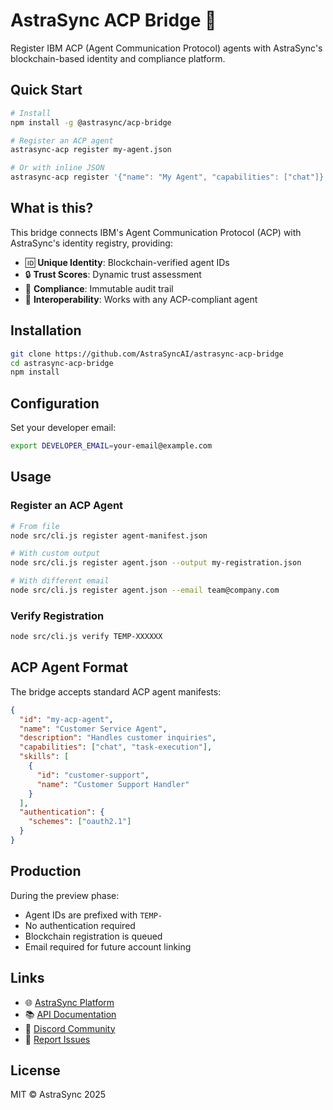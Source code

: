 # AstraSync ACP Bridge 🌉

Register IBM ACP (Agent Communication Protocol) agents with AstraSync's blockchain-based identity and compliance platform.

## Quick Start

```bash
# Install
npm install -g @astrasync/acp-bridge

# Register an ACP agent
astrasync-acp register my-agent.json

# Or with inline JSON
astrasync-acp register '{"name": "My Agent", "capabilities": ["chat"]}'
```

## What is this?

This bridge connects IBM's Agent Communication Protocol (ACP) with AstraSync's identity registry, providing:

- 🆔 **Unique Identity**: Blockchain-verified agent IDs
- 🔒 **Trust Scores**: Dynamic trust assessment
- 📜 **Compliance**: Immutable audit trail
- 🔗 **Interoperability**: Works with any ACP-compliant agent

## Installation

```bash
git clone https://github.com/AstraSyncAI/astrasync-acp-bridge
cd astrasync-acp-bridge
npm install
```

## Configuration

Set your developer email:
```bash
export DEVELOPER_EMAIL=your-email@example.com
```

## Usage

### Register an ACP Agent

```bash
# From file
node src/cli.js register agent-manifest.json

# With custom output
node src/cli.js register agent.json --output my-registration.json

# With different email
node src/cli.js register agent.json --email team@company.com
```

### Verify Registration

```bash
node src/cli.js verify TEMP-XXXXXX
```

## ACP Agent Format

The bridge accepts standard ACP agent manifests:

```json
{
  "id": "my-acp-agent",
  "name": "Customer Service Agent",
  "description": "Handles customer inquiries",
  "capabilities": ["chat", "task-execution"],
  "skills": [
    {
      "id": "customer-support",
      "name": "Customer Support Handler"
    }
  ],
  "authentication": {
    "schemes": ["oauth2.1"]
  }
}
```

## Production

During the preview phase:
- Agent IDs are prefixed with `TEMP-`
- No authentication required
- Blockchain registration is queued
- Email required for future account linking

## Links

- 🌐 [AstraSync Platform](https://astrasync.ai)
- 📚 [API Documentation](https://github.com/AstraSyncAI/astrasync-api)
- 💬 [Discord Community](https://discord.gg/E8wUgf2E)
- 🐛 [Report Issues](https://github.com/AstraSyncAI/astrasync-acp-bridge/issues)

## License

MIT © AstraSync 2025
